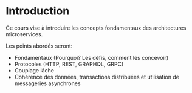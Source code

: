 # Introduction
Ce cours vise à introduire les concepts fondamentaux des architectures microservices.

Les points abordés seront:

* Fondamentaux (Pourquoi? Les défis, comment les concevoir)
* Protocoles (HTTP, REST, GRAPHQL, GRPC)
* Couplage lâche
* Cohérence des données, transactions distribuées et utilisation de messageries asynchrones
